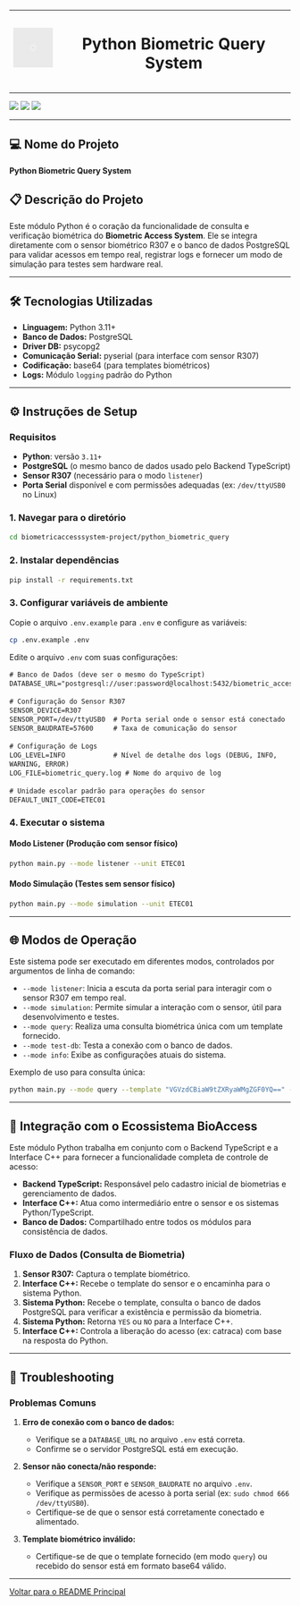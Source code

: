 <div align="center">

| <img src="../frontend/public/placeholder.svg" width="80" alt="BioAccess Python Icon" align="center"> | <h1 align="center">Python Biometric Query System</h1> |
|----------------------------------------------------------------------------|:---------------------------------:|

---

</div>

<div>
<img src="https://img.shields.io/badge/Python-3670A0?style=for-the-badge&logo=python&logoColor=ffdd54">
<img src="https://img.shields.io/badge/PostgreSQL-4169E1?style=for-the-badge&logo=postgresql&logoColor=white">
<img src="https://img.shields.io/badge/psycopg2-4169E1?style=for-the-badge&logo=postgresql&logoColor=white">
</div>

---

## 💻 Nome do Projeto
**Python Biometric Query System**

## 📋 Descrição do Projeto
Este módulo Python é o coração da funcionalidade de consulta e verificação biométrica do **Biometric Access System**. Ele se integra diretamente com o sensor biométrico R307 e o banco de dados PostgreSQL para validar acessos em tempo real, registrar logs e fornecer um modo de simulação para testes sem hardware real.

---

## 🛠️ Tecnologias Utilizadas
- **Linguagem:** Python 3.11+
- **Banco de Dados:** PostgreSQL
- **Driver DB:** psycopg2
- **Comunicação Serial:** pyserial (para interface com sensor R307)
- **Codificação:** base64 (para templates biométricos)
- **Logs:** Módulo `logging` padrão do Python

---

## ⚙️ Instruções de Setup

### Requisitos
- **Python**: versão `3.11+`
- **PostgreSQL** (o mesmo banco de dados usado pelo Backend TypeScript)
- **Sensor R307** (necessário para o modo `listener`)
- **Porta Serial** disponível e com permissões adequadas (ex: `/dev/ttyUSB0` no Linux)

### 1. Navegar para o diretório
```bash
cd biometricaccesssystem-project/python_biometric_query
```

### 2. Instalar dependências
```bash
pip install -r requirements.txt
```

### 3. Configurar variáveis de ambiente
Copie o arquivo `.env.example` para `.env` e configure as variáveis:
```bash
cp .env.example .env
```
Edite o arquivo `.env` com suas configurações:
```env
# Banco de Dados (deve ser o mesmo do TypeScript)
DATABASE_URL="postgresql://user:password@localhost:5432/biometric_access_system"

# Configuração do Sensor R307
SENSOR_DEVICE=R307
SENSOR_PORT=/dev/ttyUSB0  # Porta serial onde o sensor está conectado
SENSOR_BAUDRATE=57600     # Taxa de comunicação do sensor

# Configuração de Logs
LOG_LEVEL=INFO            # Nível de detalhe dos logs (DEBUG, INFO, WARNING, ERROR)
LOG_FILE=biometric_query.log # Nome do arquivo de log

# Unidade escolar padrão para operações do sensor
DEFAULT_UNIT_CODE=ETEC01
```

### 4. Executar o sistema

#### Modo Listener (Produção com sensor físico)
```bash
python main.py --mode listener --unit ETEC01
```

#### Modo Simulação (Testes sem sensor físico)
```bash
python main.py --mode simulation --unit ETEC01
```

---

## 🌐 Modos de Operação

Este sistema pode ser executado em diferentes modos, controlados por argumentos de linha de comando:

-   `--mode listener`: Inicia a escuta da porta serial para interagir com o sensor R307 em tempo real.
-   `--mode simulation`: Permite simular a interação com o sensor, útil para desenvolvimento e testes.
-   `--mode query`: Realiza uma consulta biométrica única com um template fornecido.
-   `--mode test-db`: Testa a conexão com o banco de dados.
-   `--mode info`: Exibe as configurações atuais do sistema.

Exemplo de uso para consulta única:
```bash
python main.py --mode query --template "VGVzdCBiaW9tZXRyaWMgZGF0YQ==" --finger index_right --unit ETEC01
```

---

## 🔗 Integração com o Ecossistema BioAccess

Este módulo Python trabalha em conjunto com o Backend TypeScript e a Interface C++ para fornecer a funcionalidade completa de controle de acesso:

-   **Backend TypeScript:** Responsável pelo cadastro inicial de biometrias e gerenciamento de dados.
-   **Interface C++:** Atua como intermediário entre o sensor e os sistemas Python/TypeScript.
-   **Banco de Dados:** Compartilhado entre todos os módulos para consistência de dados.

### Fluxo de Dados (Consulta de Biometria)

1.  **Sensor R307:** Captura o template biométrico.
2.  **Interface C++:** Recebe o template do sensor e o encaminha para o sistema Python.
3.  **Sistema Python:** Recebe o template, consulta o banco de dados PostgreSQL para verificar a existência e permissão da biometria.
4.  **Sistema Python:** Retorna `YES` ou `NO` para a Interface C++.
5.  **Interface C++:** Controla a liberação do acesso (ex: catraca) com base na resposta do Python.

---

## 🚨 Troubleshooting

### Problemas Comuns

1.  **Erro de conexão com o banco de dados:**
    *   Verifique se a `DATABASE_URL` no arquivo `.env` está correta.
    *   Confirme se o servidor PostgreSQL está em execução.

2.  **Sensor não conecta/não responde:**
    *   Verifique a `SENSOR_PORT` e `SENSOR_BAUDRATE` no arquivo `.env`.
    *   Verifique as permissões de acesso à porta serial (ex: `sudo chmod 666 /dev/ttyUSB0`).
    *   Certifique-se de que o sensor está corretamente conectado e alimentado.

3.  **Template biométrico inválido:**
    *   Certifique-se de que o template fornecido (em modo `query`) ou recebido do sensor está em formato base64 válido.

---

[Voltar para o README Principal](../README.md)

